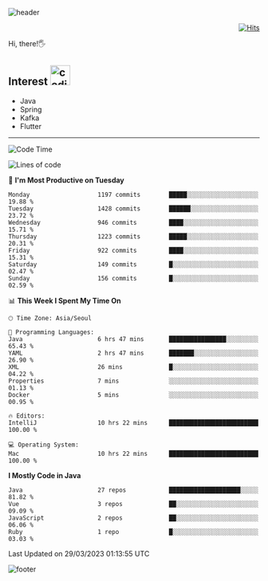 ![header](https://capsule-render.vercel.app/api?type=soft&color=gradient&text=%20%20Jeff%20%20&fontAlign=30&fontSize=30&textBg=true&desc=Backend%20Developer&descAlign=60&descAlignY=50&&descSize=30)

<div align=right>
  
[![Hits](https://hits.seeyoufarm.com/api/count/incr/badge.svg?url=https%3A%2F%2Fgithub.com%2Fjeff-seyong)](https://hits.seeyoufarm.com)

</div>


Hi, there!🖐

## Interest <img src="https://media.giphy.com/media/bx3Cvt88j7PtM4SOaS/giphy.gif" alt="coding" width="40px" />

- Java
- Spring
- Kafka
- Flutter

---

<!--START_SECTION:waka-->
![Code Time](http://img.shields.io/badge/Code%20Time-390%20hrs%2032%20mins-blue)

![Lines of code](https://img.shields.io/badge/From%20Hello%20World%20I%27ve%20Written-653.5%20thousand%20lines%20of%20code-blue)

📅 **I'm Most Productive on Tuesday** 

```text
Monday                   1197 commits        █████░░░░░░░░░░░░░░░░░░░░   19.88 % 
Tuesday                  1428 commits        ██████░░░░░░░░░░░░░░░░░░░   23.72 % 
Wednesday                946 commits         ████░░░░░░░░░░░░░░░░░░░░░   15.71 % 
Thursday                 1223 commits        █████░░░░░░░░░░░░░░░░░░░░   20.31 % 
Friday                   922 commits         ████░░░░░░░░░░░░░░░░░░░░░   15.31 % 
Saturday                 149 commits         █░░░░░░░░░░░░░░░░░░░░░░░░   02.47 % 
Sunday                   156 commits         █░░░░░░░░░░░░░░░░░░░░░░░░   02.59 % 
```


📊 **This Week I Spent My Time On** 

```text
🕑︎ Time Zone: Asia/Seoul

💬 Programming Languages: 
Java                     6 hrs 47 mins       ████████████████░░░░░░░░░   65.43 % 
YAML                     2 hrs 47 mins       ███████░░░░░░░░░░░░░░░░░░   26.90 % 
XML                      26 mins             █░░░░░░░░░░░░░░░░░░░░░░░░   04.22 % 
Properties               7 mins              ░░░░░░░░░░░░░░░░░░░░░░░░░   01.13 % 
Docker                   5 mins              ░░░░░░░░░░░░░░░░░░░░░░░░░   00.95 % 

🔥 Editors: 
IntelliJ                 10 hrs 22 mins      █████████████████████████   100.00 % 

💻 Operating System: 
Mac                      10 hrs 22 mins      █████████████████████████   100.00 % 
```

**I Mostly Code in Java** 

```text
Java                     27 repos            ████████████████████░░░░░   81.82 % 
Vue                      3 repos             ██░░░░░░░░░░░░░░░░░░░░░░░   09.09 % 
JavaScript               2 repos             ██░░░░░░░░░░░░░░░░░░░░░░░   06.06 % 
Ruby                     1 repo              █░░░░░░░░░░░░░░░░░░░░░░░░   03.03 % 
```




 Last Updated on 29/03/2023 01:13:55 UTC
<!--END_SECTION:waka-->

<!--

<div align=center>
  
[![Gmail Badge](https://img.shields.io/badge/Gmail-d14836?style=flat&logo=Gmail&logoColor=white&link=mailto:sedragon.kim@gmail.com)](mailto:sedragon.kim@gmail.com) 

</div>

-->


![footer](https://capsule-render.vercel.app/api?type=waving&color=gradient&height=300&section=footer&animation=twinkling&reversal=true)

